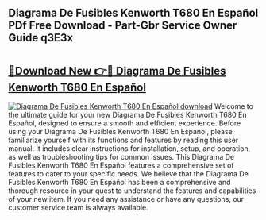 ## Diagrama De Fusibles Kenworth T680 En Español PDf Free Download - Part-Gbr Service Owner Guide q3E3x

# <h2><a href="http://dfl193z.blite.top/?on=Diagrama+De+Fusibles+Kenworth+T680+En+Espa%c3%b1ol">🔗Download New 👉🔴 Diagrama De Fusibles Kenworth T680 En Español</a></h2>

[![Diagrama De Fusibles Kenworth T680 En Español download](https://i.imgur.com/lujVjoI.png)](http://dfl193z.blite.top/?on=Diagrama+De+Fusibles+Kenworth+T680+En+Espa%c3%b1ol)
Welcome to the ultimate guide for your new Diagrama De Fusibles Kenworth T680 En Español, designed to ensure a smooth and efficient experience. Before using your Diagrama De Fusibles Kenworth T680 En Español, please familiarize yourself with its functions and features by reading this user manual. It includes clear instructions for installation, setup, and operation, as well as troubleshooting tips for common issues. This Diagrama De Fusibles Kenworth T680 En Español features a comprehensive set of features to cater to your specific needs. We believe that the Diagrama De Fusibles Kenworth T680 En Español has been a comprehensive and thorough resource in your quest to understand the features and capabilities of your new item. If you need any assistance or have any questions, our customer service team is always available.
